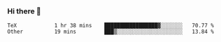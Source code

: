 ### Hi there 👋

<!--
**skywalkerwang98/skywalkerwang98** is a ✨ _special_ ✨ repository because its `README.md` (this file) appears on your GitHub profile.

Here are some ideas to get you started:

- 🔭 I’m currently working on ...
- 🌱 I’m currently learning ...
- 👯 I’m looking to collaborate on ...
- 🤔 I’m looking for help with ...
- 💬 Ask me about ...
- 📫 How to reach me: ...
- 😄 Pronouns: ...
- ⚡ Fun fact: ...
-->

<!--START_SECTION:waka-->

```text
TeX            1 hr 38 mins    █████████████████▓░░░░░░░   70.77 %
Other          19 mins         ███▒░░░░░░░░░░░░░░░░░░░░░   13.84 %
```

<!--END_SECTION:waka-->

